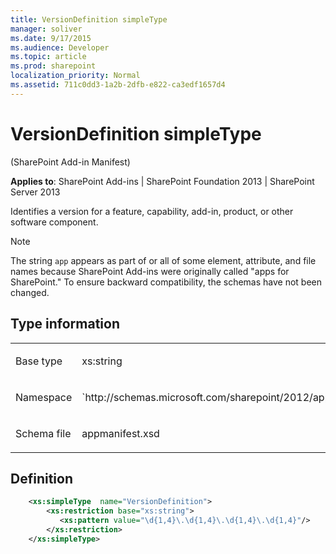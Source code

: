 ```yaml
---
title: VersionDefinition simpleType
manager: soliver
ms.date: 9/17/2015
ms.audience: Developer
ms.topic: article
ms.prod: sharepoint
localization_priority: Normal
ms.assetid: 711c0dd3-1a2b-2dfb-e822-ca3edf1657d4
---
```


# VersionDefinition simpleType 

(SharePoint Add-in Manifest)

**Applies to**: SharePoint Add-ins | SharePoint Foundation 2013 | SharePoint Server 2013

Identifies a version for a feature, capability, add-in, product, or other software component.

> [!NOTE] 
> The string `app` appears as part of or all of some element, attribute, and file names because SharePoint Add-ins were originally called "apps for SharePoint." To ensure backward compatibility, the schemas have not been changed.

## Type information

<table>
<colgroup>
<col width="50%" />
<col width="50%" />
</colgroup>
<tbody>
<tr class="odd">
<td align="left"><p><span class="label">Base type</span></p></td>
<td align="left"><p>xs:string</p></td>
</tr>
<tr class="even">
<td align="left"><p><span class="label">Namespace</span></p></td>
<td align="left"><p>`http://schemas.microsoft.com/sharepoint/2012/app/manifest`</p></td>
</tr>
<tr class="odd">
<td align="left"><p><span class="label">Schema file</span></p></td>
<td align="left"><p>appmanifest.xsd</p></td>
</tr>
</tbody>
</table>

## Definition

```XML
    <xs:simpleType  name="VersionDefinition">
        <xs:restriction base="xs:string">
           <xs:pattern value="\d{1,4}\.\d{1,4}\.\d{1,4}\.\d{1,4}"/>
        </xs:restriction>
    </xs:simpleType>
```







